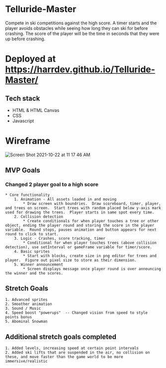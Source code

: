 # Telluride-Master
Compete in ski competitions against the high score.  A timer starts and the player avoids obstacles while seeing how long they can ski for before crashing.  The score of the player will be the time in seconds that they were up before crashing.

# Deployed at https://harrdev.github.io/Telluride-Master/

## Tech stack
* HTML & HTML Canvas
* CSS
* Javascript

# Wireframe
![Screen Shot 2021-10-22 at 11 17 46 AM](https://user-images.githubusercontent.com/86644498/138520229-935ed28a-ddb5-4811-9f6d-dca816ccf992.png)


## MVP Goals
### Changed 2 player goal to a high score
    * Core functionality
        1. Animation - All assets loaded in and moving
            * Draw screen with boundries.  Draw scoreboard, timer, player, and trees on screen.  Start trees with random placed below y-axis mark used for drawing the trees.  Player starts in same spot every time.
        2. Collision detection
            * Create conditionals for when player touches a tree or other object, ending the player round and storing the score in the player variable.  Round stops, pauses animation and button appears for next round to click to start.
        3. Logic - Crashes, score tracking, timer
            * Conditional for when player touches trees (above collision detection), use setInterval or gameFrame variable for timer/score.
        4. Basic sprites
            * Start with blocks, create size in png editor for trees and player.  Figure out pixel size to store as their dimension.
        5. Winner announcement
            * Screen displays message once player round is over announcing the winner and the scores.

## Stretch Goals
    1. Advanced sprites 
    2. Smoother animation 
    3. Sound / Music 
    4. Speed boost "powerups"  -- Changed vision from speed to style points bonus
    5. Abominal Snowman

## Additional stretch goals completed
    1. Added levels, increasing speed at certain point intervals
    2. Added ski lifts that are suspended in the air, no collision on these, and move faster than the game world to be more immersive/realistic


    
